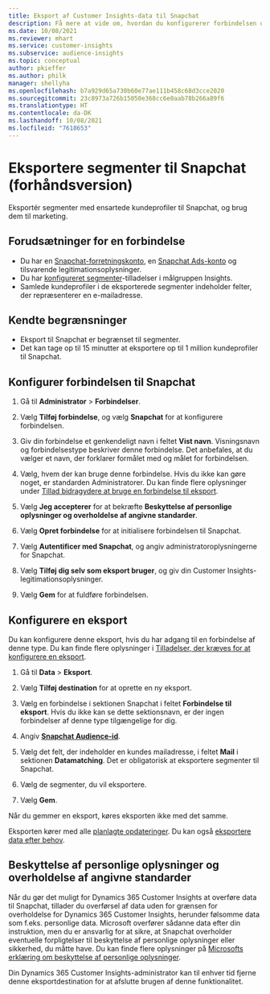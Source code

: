 ```yaml
---
title: Eksport af Customer Insights-data til Snapchat
description: Få mere at vide om, hvordan du konfigurerer forbindelsen og eksporterer til Snapchat.
ms.date: 10/08/2021
ms.reviewer: mhart
ms.service: customer-insights
ms.subservice: audience-insights
ms.topic: conceptual
author: pkieffer
ms.author: philk
manager: shellyha
ms.openlocfilehash: b7a929d65a730b60e77ae111b458c68d3cce2020
ms.sourcegitcommit: 23c8973a726b15050e368cc6e0aab78b266a89f6
ms.translationtype: HT
ms.contentlocale: da-DK
ms.lasthandoff: 10/08/2021
ms.locfileid: "7618653"
---
```

# <a name="export-segments-to-snapchat-preview"></a>Eksportere segmenter til Snapchat (forhåndsversion)

Eksportér segmenter med ensartede kundeprofiler til Snapchat, og brug dem til marketing. 

## <a name="prerequisites-for-a-connection"></a>Forudsætninger for en forbindelse

-   Du har en [Snapchat-forretningskonto](https://business.snapchat.com/), en [Snapchat Ads-konto](https://ads.snapchat.com/) og tilsvarende legitimationsoplysninger.
-   Du har [konfigureret segmenter](segments.md)-tilladelser i målgruppen Insights.
-   Samlede kundeprofiler i de eksporterede segmenter indeholder felter, der repræsenterer en e-mailadresse.

## <a name="known-limitations"></a>Kendte begrænsninger

- Eksport til Snapchat er begrænset til segmenter.
- Det kan tage op til 15 minutter at eksportere op til 1 million kundeprofiler til Snapchat. 

## <a name="set-up-connection-to-snapchat"></a>Konfigurer forbindelsen til Snapchat

1. Gå til **Administrator** > **Forbindelser**.

1. Vælg **Tilføj forbindelse**, og vælg **Snapchat** for at konfigurere forbindelsen.

1. Giv din forbindelse et genkendeligt navn i feltet **Vist navn**. Visningsnavn og forbindelsestype beskriver denne forbindelse. Det anbefales, at du vælger et navn, der forklarer formålet med og målet for forbindelsen.

1. Vælg, hvem der kan bruge denne forbindelse. Hvis du ikke kan gøre noget, er standarden Administratorer. Du kan finde flere oplysninger under [Tillad bidragydere at bruge en forbindelse til eksport](connections.md#allow-contributors-to-use-a-connection-for-exports).

1. Vælg **Jeg accepterer** for at bekræfte **Beskyttelse af personlige oplysninger og overholdelse af angivne standarder**.

1. Vælg **Opret forbindelse** for at initialisere forbindelsen til Snapchat.

1. Vælg **Autentificer med Snapchat**, og angiv administratoroplysningerne for Snapchat. 

1. Vælg **Tilføj dig selv som eksport bruger**, og giv din Customer Insights-legitimationsoplysninger.

1. Vælg **Gem** for at fuldføre forbindelsen.

## <a name="configure-an-export"></a>Konfigurere en eksport

Du kan konfigurere denne eksport, hvis du har adgang til en forbindelse af denne type. Du kan finde flere oplysninger i [Tilladelser, der kræves for at konfigurere en eksport](export-destinations.md#set-up-a-new-export).

1. Gå til **Data** > **Eksport**.

1. Vælg **Tilføj destination** for at oprette en ny eksport.

1. Vælg en forbindelse i sektionen Snapchat i feltet **Forbindelse til eksport**. Hvis du ikke kan se dette sektionsnavn, er der ingen forbindelser af denne type tilgængelige for dig.

1. Angiv [**Snapchat Audience-id**](https://businesshelp.snapchat.com/s/article/custom-audiences).

1. Vælg det felt, der indeholder en kundes mailadresse, i feltet **Mail** i sektionen **Datamatching**. Det er obligatorisk at eksportere segmenter til Snapchat.

1. Vælg de segmenter, du vil eksportere. 

1. Vælg **Gem**.

Når du gemmer en eksport, køres eksporten ikke med det samme.

Eksporten kører med alle [planlagte opdateringer](system.md#schedule-tab). Du kan også [eksportere data efter behov](export-destinations.md#run-exports-on-demand). 


## <a name="data-privacy-and-compliance"></a>Beskyttelse af personlige oplysninger og overholdelse af angivne standarder

Når du gør det muligt for Dynamics 365 Customer Insights at overføre data til Snapchat, tillader du overførsel af data uden for grænsen for overholdelse for Dynamics 365 Customer Insights, herunder følsomme data som f.eks. personlige data. Microsoft overfører sådanne data efter din instruktion, men du er ansvarlig for at sikre, at Snapchat overholder eventuelle forpligtelser til beskyttelse af personlige oplysninger eller sikkerhed, du måtte have. Du kan finde flere oplysninger på [Microsofts erklæring om beskyttelse af personlige oplysninger](https://go.microsoft.com/fwlink/?linkid=396732).

Din Dynamics 365 Customer Insights-administrator kan til enhver tid fjerne denne eksportdestination for at afslutte brugen af denne funktionalitet.
